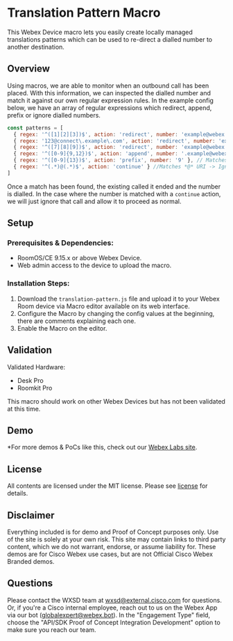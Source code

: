 # Translation Pattern Macro

This Webex Device macro lets you easily create locally managed translations patterns which can be used to re-direct a dialled number to another destination.

## Overview

Using macros, we are able to monitor when an outbound call has been placed. With this information, we can inspected the dialled number and match it against our own regular expression rules. In the example config below, we have an array of regular expressions which redirect, append, prefix or ignore dialled numbers.

```js
const patterns = [
  { regex: '^([1][2][3])$', action: 'redirect', number: 'example@webex.com' },  // Matches 123 -> redirects to example@webex.com
  { regex: '123@connect\.example\.com', action: 'redirect', number: 'example@webex.com' },  // Matches 123@connect.example.com -> redirects to example@webex.com
  { regex: '^([7][8][9])$', action: 'redirect', number: 'example@webex.com' },  // Matches 789 -> redirects to example@webex.com
  { regex: '^([0-9]{9,12})$', action: 'append', number: '.example@webex.com' }, // Matches 9-12 digits -> <dialled> + '.example@webex.com'
  { regex: '^([0-9]{13})$', action: 'prefix', number: '9' }, // Matches 13 digits -> '9' + <dialled>
  { regex: '^(.*)@(.*)$', action: 'continue' } //Matches *@* URI -> Ignores URIs, allows to continue
]
```

Once a match has been found, the existing called it ended and the number is dialled. In the case where the number is matched with a ``continue`` action, we will just ignore that call and allow it to proceed as normal.

## Setup

### Prerequisites & Dependencies: 

- RoomOS/CE 9.15.x or above Webex Device.
- Web admin access to the device to upload the macro.

### Installation Steps:

1. Download the ``translation-pattern.js`` file and upload it to your Webex Room device via Macro editor available on its web interface.
2. Configure the Macro by changing the config values at the beginning, there are comments explaining each one.
3. Enable the Macro on the editor.

## Validation

Validated Hardware:

* Desk Pro
* Roomkit Pro

This macro should work on other Webex Devices but has not been validated at this time.

## Demo

*For more demos & PoCs like this, check out our [Webex Labs site](https://collabtoolbox.cisco.com/webex-labs).


## License
All contents are licensed under the MIT license. Please see [license](LICENSE) for details.


## Disclaimer
Everything included is for demo and Proof of Concept purposes only. Use of the site is solely at your own risk. This site may contain links to third party content, which we do not warrant, endorse, or assume liability for. These demos are for Cisco Webex use cases, but are not Official Cisco Webex Branded demos.


## Questions
Please contact the WXSD team at [wxsd@external.cisco.com](mailto:wxsd@external.cisco.com?subject=translation-pattern-macro) for questions. Or, if you're a Cisco internal employee, reach out to us on the Webex App via our bot (globalexpert@webex.bot). In the "Engagement Type" field, choose the "API/SDK Proof of Concept Integration Development" option to make sure you reach our team. 
